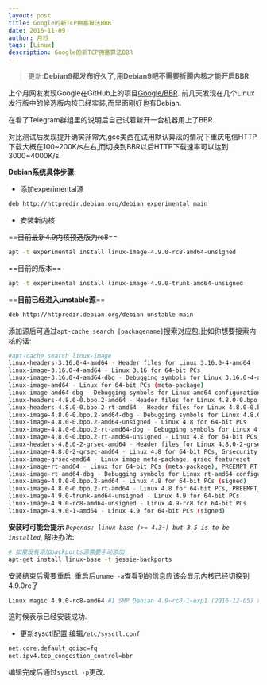 ```yaml
---
layout: post
title: Google的新TCP拥塞算法BBR
date: 2016-11-09
author: 月杪
tags: [Linux]
description: Google的新TCP拥塞算法BBR
---
```


> 更新:**Debian9都发布好久了,用Debian9吧不需要折腾内核才能开启BBR**

上个月网友发现Google在GitHub上的项目[Google/BBR](https://github.com/google/bbr).
前几天发现在几个Linux发行版中的候选版内核已经实装,而里面刚好也有Debian.

在看了Telegram群组里的说明后自己试着新开一台机器用上了BBR.

对比测试后发现提升确实非常大,gce美西在试用默认算法的情况下重庆电信HTTP下载大概在100~200K/s左右,而切换到BBR以后HTTP下载速率可以达到3000~4000K/s.

**Debian系统具体步骤:**

* 添加experimental源
```bash
deb http://httpredir.debian.org/debian experimental main
```
* 安装新内核

==~~目前最新4.9内核预选版为rc8~~==
```bash
apt -t experimental install linux-image-4.9.0-rc8-amd64-unsigned
```
==~~目前的版本~~==
```bash
apt -t experimental install linux-image-4.9.0-trunk-amd64-unsigned
```
==**目前已经进入unstable源**==
```bash
deb http://httpredir.debian.org/debian unstable main
```
添加源后可通过`apt-cache search [packagename]`搜索对应包,比如你想要搜索内核的话:
```bash
#apt-cache search linux-image
linux-headers-3.16.0-4-amd64 - Header files for Linux 3.16.0-4-amd64
linux-image-3.16.0-4-amd64 - Linux 3.16 for 64-bit PCs
linux-image-3.16.0-4-amd64-dbg - Debugging symbols for Linux 3.16.0-4-amd64
linux-image-amd64 - Linux for 64-bit PCs (meta-package)
linux-image-amd64-dbg - Debugging symbols for Linux amd64 configuration (meta-package)
linux-headers-4.8.0-0.bpo.2-amd64 - Header files for Linux 4.8.0-0.bpo.2-amd64
linux-headers-4.8.0-0.bpo.2-rt-amd64 - Header files for Linux 4.8.0-0.bpo.2-rt-amd64
linux-image-4.8.0-0.bpo.2-amd64-dbg - Debugging symbols for Linux 4.8.0-0.bpo.2-amd64
linux-image-4.8.0-0.bpo.2-amd64-unsigned - Linux 4.8 for 64-bit PCs
linux-image-4.8.0-0.bpo.2-rt-amd64-dbg - Debugging symbols for Linux 4.8.0-0.bpo.2-rt-amd64
linux-image-4.8.0-0.bpo.2-rt-amd64-unsigned - Linux 4.8 for 64-bit PCs, PREEMPT_RT
linux-headers-4.8.0-2-grsec-amd64 - Header files for Linux 4.8.0-2-grsec-amd64
linux-image-4.8.0-2-grsec-amd64 - Linux 4.8 for 64-bit PCs, Grsecurity protection
linux-image-grsec-amd64 - Linux image meta-package, grsec featureset
linux-image-rt-amd64 - Linux for 64-bit PCs (meta-package), PREEMPT_RT
linux-image-rt-amd64-dbg - Debugging symbols for Linux rt-amd64 configuration (meta-package)
linux-image-4.8.0-0.bpo.2-amd64 - Linux 4.8 for 64-bit PCs (signed)
linux-image-4.8.0-0.bpo.2-rt-amd64 - Linux 4.8 for 64-bit PCs, PREEMPT_RT (signed)
linux-image-4.9.0-trunk-amd64-unsigned - Linux 4.9 for 64-bit PCs
linux-image-4.9.0-rc8-amd64-unsigned - Linux 4.9-rc8 for 64-bit PCs
linux-image-4.9.0-1-amd64 - Linux 4.9 for 64-bit PCs (signed)
```

**安装时可能会提示** *`Depends: linux-base (>= 4.3~) but 3.5 is to be installed`*, 解决办法:
```bash
# 如果没有添加backports源需要手动添加
apt-get install linux-base -t jessie-backports
```
安装结束后需要重启.
重启后`uname -a`查看到的信息应该会显示内核已经切换到4.9.0rc了
```bash
Linux magic 4.9.0-rc8-amd64 #1 SMP Debian 4.9~rc8-1~exp1 (2016-12-05) x86_64 GNU/Linux
```
这时候表示已经安装成功.

* 更新sysctl配置
编辑`/etc/sysctl.conf`
```bash
net.core.default_qdisc=fq
net.ipv4.tcp_congestion_control=bbr
```
编辑完成后通过`sysctl -p`更改.